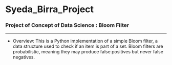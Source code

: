 # **Syeda_Birra_Project**

### Project of Concept of Data Science : Bloom Filter
---

* Overview:
This is a Python implementation of a simple Bloom filter, a data structure used to check if an item is part of a set. Bloom filters are probabilistic, meaning they may produce false positives but never false negatives.

